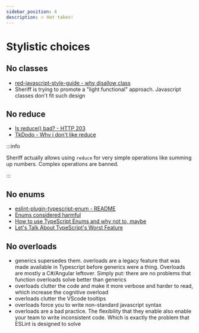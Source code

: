 ```yaml
---
sidebar_position: 4
description: 🔥 Hot takes!
---
```


# Stylistic choices

## No classes

- [red-javascript-style-guide - why disallow class](https://github.com/GrosSacASac/JavaScript-Set-Up/blob/master/js/red-javascript-style-guide/why-disallow-class.md)
- Sheriff is trying to promote a "light functional" approach. Javascript classes don't fit such design

## No reduce

- [Is reduce() bad? - HTTP 203](https://www.youtube.com/watch?v=qaGjS7-qWzg)
- [TkDodo - Why i don't like reduce](https://www.youtube.com/watch?v=qaGjS7-qWzg)

:::info

Sheriff actually allows using `reduce` for very simple operations like summing up numbers. Complex operations are banned.

:::

## No enums

- [eslint-plugin-typescript-enum - README](https://github.com/shian15810/eslint-plugin-typescript-enum/blob/main/README.md)
- [Enums considered harmful](https://www.youtube.com/watch?v=jjMbPt_H3RQ)
- [How to use TypeScript Enums and why not to, maybe](https://www.youtube.com/watch?v=pWPClHdcvVg)
- [Let's Talk About TypeScript's Worst Feature](https://www.youtube.com/watch?v=Anu8vHXsavo)

## No overloads

- generics supersedes them. overloads are a legacy feature that was made available in Typescript before generics were a thing. Overloads are mostly a C#/Angular leftover. Simply put: there are no problems that function overloads solve better than generics
- overloads clutter the code and make it more verbose and harder to read, which increase the cognitive overload
- overloads clutter the VScode tooltips
- overloads force you to write non-standard javascript syntax
- overloads are a bad practice. The flexibility that they enable also enable your team to write inconsistent code. Which is exactly the problem that ESLint is designed to solve
